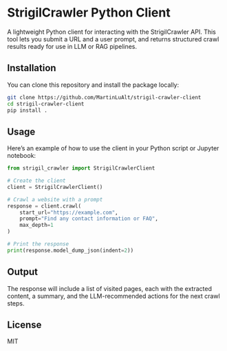 # StrigilCrawler Python Client

A lightweight Python client for interacting with the StrigilCrawler API. This tool lets you submit a URL and a user prompt, and returns structured crawl results ready for use in LLM or RAG pipelines.

## Installation

You can clone this repository and install the package locally:

```bash
git clone https://github.com/MartinLuAlt/strigil-crawler-client
cd strigil-crawler-client
pip install .
```

## Usage

Here’s an example of how to use the client in your Python script or Jupyter notebook:

```python
from strigil_crawler import StrigilCrawlerClient

# Create the client
client = StrigilCrawlerClient()

# Crawl a website with a prompt
response = client.crawl(
    start_url="https://example.com",
    prompt="Find any contact information or FAQ",
    max_depth=1
)

# Print the response
print(response.model_dump_json(indent=2))
```

## Output

The response will include a list of visited pages, each with the extracted content, a summary, and the LLM-recommended actions for the next crawl steps.

## License

MIT
